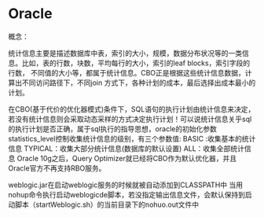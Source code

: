 # Oracle

概念：

统计信息主要是描述数据库中表，索引的大小，规模，数据分布状况等的一类信息。比如，表的行数，块数，平均每行的大小，索引的leaf blocks，索引字段的行数，
不同值的大小等，都属于统计信息。CBO正是根据这些统计信息数据，计算出不同访问路径下，不同join 方式下，各种计划的成本，最后选择出成本最小的计划。

在CBO(基于代价的优化器模式)条件下，SQL语句的执行计划由统计信息来决定，若没有统计信息则会采取动态采样的方式决定执行计划！可以说统计信息关乎sql的执行计划是否正确，属于sql执行的指导思想，oracle的初始化参数statistics_level控制收集统计信息的级别，有三个参数值:
BASIC :收集基本的统计信息
TYPICAL：收集大部分统计信息(数据库的默认设置)
ALL：收集全部统计信息
Oracle 10g之后，Query Optimizer就已经将CBO作为默认优化器，并且Oracle官方不再支持RBO服务。


weblogic.jar在启动weblogic服务的时候就被自动添加到CLASSPATH中
当用nohup命令执行启动weblogicde脚本，若没指定输出信息文件，会默认保持到启动脚本（startWeblogic.sh）的当前目录下的nohuo.out文件中
